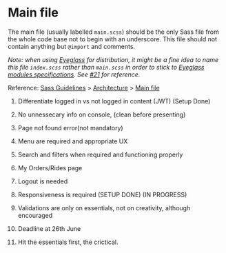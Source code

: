 # Main file

The main file (usually labelled `main.scss`) should be the only Sass file from the whole code base not to begin with an underscore. This file should not contain anything but `@import` and comments.

_Note: when using [Eyeglass](https://github.com/sass-eyeglass/eyeglass) for distribution, it might be a fine idea to name this file `index.scss` rather than `main.scss` in order to stick to [Eyeglass modules specifications](https://github.com/sass-eyeglass/eyeglass#writing-an-eyeglass-module-with-sass-files). See [#21](https://github.com/KittyGiraudel/sass-boilerplate/issues/21) for reference._

Reference: [Sass Guidelines](https://sass-guidelin.es/) > [Architecture](https://sass-guidelin.es/#architecture) > [Main file](https://sass-guidelin.es/#main-file)

1. Differentiate logged in vs not logged in content (JWT) (Setup Done)

2. No unnessecary info on console, (clean before presenting)

3. Page not found error(not mandatory) 

4. Menu are required and appropriate UX 

5. Search and filters when required and functioning properly

6. My Orders/Rides page

7. Logout is needed

8. Responsiveness is required (SETUP DONE) (IN PROGRESS)

9. Validations are only on essentials, not on creativity, although encouraged

10. Deadline at 26th June

11. Hit the essentials first, the crictical.
